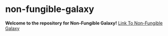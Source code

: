 # non-fungible-galaxy
**Welcome to the repository for Non-Fungible Galaxy!**
[Link To Non-Fungible Galaxy](https://non-fungible-galaxy.herokuapp.com)
